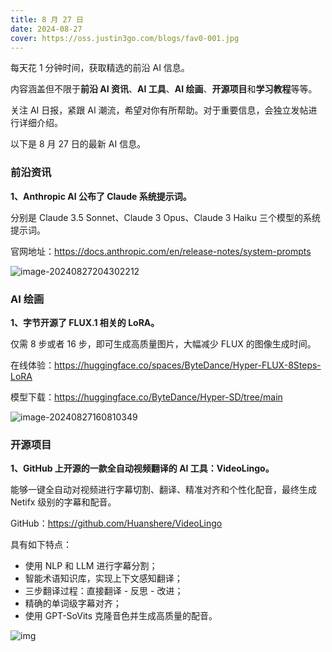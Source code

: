 ```yaml
---
title: 8 月 27 日
date: 2024-08-27
cover: https://oss.justin3go.com/blogs/fav0-001.jpg
---
```


每天花 1 分钟时间，获取精选的前沿 AI 信息。

内容涵盖但不限于**前沿 AI 资讯**、**AI 工具**、**AI 绘画**、**开源项目**和**学习教程**等等。

关注 AI 日报，紧跟 AI 潮流，希望对你有所帮助。对于重要信息，会独立发帖进行详细介绍。

以下是 8 月 27 日的最新 AI 信息。

### 前沿资讯

**1、Anthropic AI 公布了 Claude 系统提示词。**

分别是 Claude 3.5 Sonnet、Claude 3 Opus、Claude 3 Haiku 三个模型的系统提示词。

官网地址：https://docs.anthropic.com/en/release-notes/system-prompts

![image-20240827204302212](https://cdn.jsdelivr.net/gh/freelander/oss@master/ai-daily/2024-08-27/image-20240827204302212.png)



### AI 绘画

**1、字节开源了 FLUX.1 相关的 LoRA。**

仅需 8 步或者 16 步，即可生成高质量图片，大幅减少 FLUX 的图像生成时间。

在线体验：https://huggingface.co/spaces/ByteDance/Hyper-FLUX-8Steps-LoRA

模型下载：https://huggingface.co/ByteDance/Hyper-SD/tree/main

![image-20240827160810349](https://cdn.jsdelivr.net/gh/freelander/oss@master/weixin/2024-08-27/image-20240827160810349.png)



### 开源项目

**1、GitHub 上开源的一款全自动视频翻译的 AI 工具：VideoLingo。**

能够一键全自动对视频进行字幕切割、翻译、精准对齐和个性化配音，最终生成 Netifx 级别的字幕和配音。

GitHub：https://github.com/Huanshere/VideoLingo

具有如下特点：

- 使用 NLP 和 LLM 进行字幕分割；
- 智能术语知识库，实现上下文感知翻译；
- 三步翻译过程：直接翻译 - 反思 - 改进；
- 精确的单词级字幕对齐；
- 使用 GPT-SoVits 克隆音色并生成高质量的配音。

![img](https://cdn.jsdelivr.net/gh/freelander/oss@master/ai-daily/2024-08-27/68747470733a2f2f66696c65732e636174626f782e6d6f652f69717a7039362e706e67-20240827205923204.png)